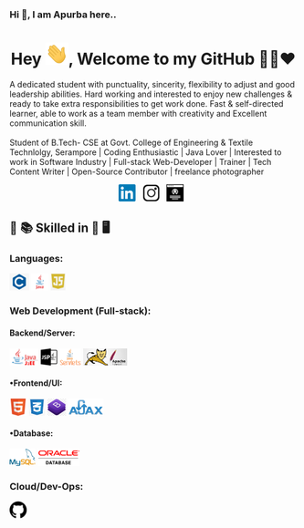 ### Hi 👋, I am Apurba here..

<!--
**uakp98/uakp98** is a ✨ _special_ ✨ repository because its `README.md` (this file) appears on your GitHub profile.

Here are some ideas to get you started:

- 🔭 I’m currently working on ...
- 🌱 I’m currently learning ...
- 👯 I’m looking to collaborate on ...
- 🤔 I’m looking for help with ...
- 💬 Ask me about ...
- 📫 How to reach me: ...
- 😄 Pronouns: ...
- ⚡ Fun fact: ...
-->


<h1 align="center">Hey <img src="https://raw.githubusercontent.com/uakp98/uakp98/main/Hi.gif" width="40px" />, Welcome to my GitHub 👨‍💻❤️</h1>
  
<!--
[![HitCount](http://hits.dwyl.com/soumyadip007/soumyadip007.svg)](http://hits.dwyl.com/soumyadip007/soumyadip007)
<b>- Platform:</b>
# Hi, I'm Soumyadip 👋:man_technologist:
<code><img height="30" src="https://raw.githubusercontent.com/github/explore/80688e429a7d4ef2fca1e82350fe8e3517d3494d/topics/docker/docker.png"></code>
<code><img height="30" src="https://raw.githubusercontent.com/github/explore/80688e429a7d4ef2fca1e82350fe8e3517d3494d/topics/vagrant/vagrant.png"></code>
<code><img height="30" src="https://raw.githubusercontent.com/github/explore/80688e429a7d4ef2fca1e82350fe8e3517d3494d/topics/kubernetes/kubernetes.png"></code>
<code><img height="30" src="https://raw.githubusercontent.com/github/explore/80688e429a7d4ef2fca1e82350fe8e3517d3494d/topics/maven/maven.png"></code>
### Platform
<code><img src="https://raw.githubusercontent.com/soumyadip007/soumyadip007/master/img/platform/linux.png" height="30"></code>
<code><img src="https://raw.githubusercontent.com/soumyadip007/soumyadip007/master/img/platform/windows.jpg" height="30"></code>
<img src="https://gpvc.arturio.dev/soumyadip007" alt="profile views"/> (https://visitor-badge.glitch.me/badge?page_id=soumyadip007.soumyadip007 --->

<!--<img src="https://raw.githubusercontent.com/soumyadip007/soumyadip007/master/frame.jpg" >-->

A dedicated student with punctuality, sincerity, flexibility to adjust and good leadership abilities. Hard working and interested to enjoy new challenges & ready to take extra responsibilities to get work done. Fast & self-directed learner, able to work as a team member with creativity and Excellent communication skill.<br><br>
Student of B.Tech- CSE at Govt. College of Engineering & Textile Technlolgy, Serampore | Coding Enthusiastic | Java Lover | Interested to work in Software Industry | Full-stack Web-Developer | Trainer | Tech Content Writer | Open-Source Contributor | freelance photographer
<p align="center">
<!--<a href="https://twitter.com/s_oumyadip"><img height="30" src="https://raw.githubusercontent.com/soumyadip007/soumyadip007/master/img/social/t.jpg"></a>&nbsp;&nbsp;-->
<a href="https:/https://www.linkedin.com/in/apurba-kumar-pramanik-721b2a19a/"><img height="30" src="https://raw.githubusercontent.com/uakp98/uakp98/main/img/social/l.png"></a>&nbsp;&nbsp;
<!--<a href="http://bit.ly/println-traffic-github"><img height="30" src="https://raw.githubusercontent.com/soumyadip007/soumyadip007/master/img/social/Yt.png"></a>&nbsp;&nbsp;-->
<a href="https://www.instagram.com/apurbas_clickz/"><img height="30" src="https://raw.githubusercontent.com/uakp98/uakp98/main/img/social/insta.png"></a>&nbsp;&nbsp;
<a href="https://uakp98.github.io/apurba_resume/"><img height="30" src="https://raw.githubusercontent.com/uakp98/uakp98/main/img/social/p.png"></a>&nbsp;&nbsp;
</p>
  


## :open_book: :books: Skilled in :closed_book: :desktop_computer:


### Languages:
<code><img src="https://raw.githubusercontent.com/uakp98/uakp98/main/img/pl/c.png" height="30"></code>
<code><img src="https://raw.githubusercontent.com/uakp98/uakp98/main/img/pl/java.png" height="30"></code>
<code><img src="https://raw.githubusercontent.com/uakp98/uakp98/main/img/pl/js.png" height="30"></code>
<!--<code><img src="https://raw.githubusercontent.com/soumyadip007/soumyadip007/master/img/pl/python.png" height="30"></code>
<code><img src="https://raw.githubusercontent.com/uakp98/uakp98/main/img/pl/ts.png" height="30"></code>-->

### Web Development (Full-stack):

#### Backend/Server:
<code><img src="https://raw.githubusercontent.com/uakp98/uakp98/main/img/web/backend/j2ee.png" height="30"></code>
<code><img src="https://raw.githubusercontent.com/uakp98/uakp98/main/img/web/backend/jsp.png" height="30"></code>
<code><img src="https://raw.githubusercontent.com/uakp98/uakp98/main/img/web/backend/servlet.png" height="30"></code>
<code><img src="https://raw.githubusercontent.com/uakp98/uakp98/main/img/web/backend/tomcat.jpg" height="30"></code>
<!--<code><img src="https://raw.githubusercontent.com/uakp98/uakp98/main/img/web/backend/spring-1.png" height="30"></code>
<code><img src="https://raw.githubusercontent.com/soumyadip007/soumyadip007/master/img/web/backend/spring-boot.png" height="30"></code>
<code><img src="https://raw.githubusercontent.com/soumyadip007/soumyadip007/master/img/web/backend/hibernate.jpeg" height="30"></code>
<code><img src="https://raw.githubusercontent.com/soumyadip007/soumyadip007/master/img/web/security/security.png" height="30"></code>
<code><img src="https://raw.githubusercontent.com/soumyadip007/soumyadip007/master/img/web/security/ldap.png" height="30"></code>
<code><img src="https://raw.githubusercontent.com/uakp98/uakp98/main/img/web/security/jwt.png" height="30"></code>
<code><img src="https://raw.githubusercontent.com/uakp98/uakp98/main/img/web/security/oauth.png" height="30"></code>-->

<!--
#### •Micro-Services:
<code><img src="https://raw.githubusercontent.com/soumyadip007/soumyadip007/master/img/web/ms/rest.png" height="30"></code>
<code><img src="https://raw.githubusercontent.com/soumyadip007/soumyadip007/master/img/web/ms/rx.png" height="30"></code>
<code><img src="https://raw.githubusercontent.com/soumyadip007/soumyadip007/master/img/web/ms/webflux.jpg" height="30"></code>
<code><img src="https://raw.githubusercontent.com/soumyadip007/soumyadip007/master/img/web/ms/kafka.png" height="30"></code>
<code><img src="https://raw.githubusercontent.com/soumyadip007/soumyadip007/master/img/web/ms/graphql.png" height="30"></code>
<code><img src="https://raw.githubusercontent.com/soumyadip007/soumyadip007/master/img/web/ms/elastic.png" height="30"></code>
<code><img src="https://raw.githubusercontent.com/soumyadip007/soumyadip007/master/img/web/ms/eureka.png" height="30"></code>
<code><img src="https://raw.githubusercontent.com/soumyadip007/soumyadip007/master/img/web/ms/zuul.png" height="30"></code>
<code><img src="https://raw.githubusercontent.com/soumyadip007/soumyadip007/master/img/web/ms/hystrix.jpg" height="30"></code>
<code><img src="https://raw.githubusercontent.com/soumyadip007/soumyadip007/master/img/web/ms/seluth.png" height="30"></code>
<code><img src="https://raw.githubusercontent.com/soumyadip007/soumyadip007/master/img/web/ms/zipkin.png" height="30"></code>-->

#### •Frontend/UI:
<code><img src="https://raw.githubusercontent.com/uakp98/uakp98/main/img/web/ui/html.png" height="30"></code>
<code><img src="https://raw.githubusercontent.com/uakp98/uakp98/main/img/web/ui/css.png" height="30"></code>
<code><img src="https://raw.githubusercontent.com/uakp98/uakp98/main/img/web/ui/bt.jpg" height="30"></code>
<code><img src="https://raw.githubusercontent.com/uakp98/uakp98/main/img/web/ui/ajax.png" height="30"></code>
<!--<code><img src="https://raw.githubusercontent.com/uakp98/uakp98/main/img/web/ui/thymeleaf.png" height="30"></code>
<code><img src="https://raw.githubusercontent.com/uakp98/uakp98/main/img/web/ui/angular.jpg" height="30"></code>
<code><img src="https://raw.githubusercontent.com/uakp98/uakp98/main/img/web/ui/jq.jpg" height="30"></code>
<code><img src="https://raw.githubusercontent.com/uakp98/uakp98/main/img/web/ui/redux.png" height="30"></code>-->


#### •Database:
<code><img src="https://raw.githubusercontent.com/uakp98/uakp98/main/img/db/mysql1.png" height="30"></code>
<code><img src="https://raw.githubusercontent.com/uakp98/uakp98/main/img/db/oracle.png" height="30"></code>
<!--<code><img src="https://raw.githubusercontent.com/uakp98/uakp98/main/img/db/mongo.png" height="30"></code>
<code><img src="https://raw.githubusercontent.com/uakp98/uakp98/main/img/db/dy.png" height="30"></code>
<code><img src="https://raw.githubusercontent.com/uakp98/uakp98/main/img/db/cas.png" height="30"></code>
<code><img src="https://raw.githubusercontent.com/uakp98/uakp98/main/img/db/redis.png" height="30"></code>-->

### Cloud/Dev-Ops:
<!--<code><img src="https://raw.githubusercontent.com/uakp98/uakp98/main/img/cloud/aws.png" height="30"></code>
<code><img src="https://raw.githubusercontent.com/uakp98/uakp98/main/img/cloud/lambda.png" height="30"></code>
<code><img src="https://raw.githubusercontent.com/uakp98/uakp98/main/img/cloud/s3.png" height="30"></code>
<code><img src="https://raw.githubusercontent.com/uakp98/uakp98/main/img/cloud/maven.png" height="30"></code>
<code><img src="https://raw.githubusercontent.com/uakp98/uakp98/main/img/cloud/git.png" height="30"></code>-->
<code><img src="https://raw.githubusercontent.com/uakp98/uakp98/main/img/cloud/github.png" height="30"></code>
<!--<code><img src="https://raw.githubusercontent.com/uakp98/uakp98/main/img/cloud/docker.png" height="30"></code>
<code><img src="https://raw.githubusercontent.com/uakp98/uakp98/main/img/cloud/ku.jpg" height="30"></code>
<code><img src="https://raw.githubusercontent.com/uakp98/uakp98/main/img/cloud/jenkins.jpg" height="30"></code>-->
<!--
### Others:
<code><img src="https://raw.githubusercontent.com/soumyadip007/soumyadip007/master/img/other/ott.png" height="30"></code>
<code><img src="https://raw.githubusercontent.com/soumyadip007/soumyadip007/master/img/other/agile.jpg" height="30"></code>
<code><img src="https://raw.githubusercontent.com/soumyadip007/soumyadip007/master/img/other/jira.png" height="30"></code>
<code><img src="https://raw.githubusercontent.com/soumyadip007/soumyadip007/master/img/other/bitmovin.png" height="30"></code>
<code><img src="https://raw.githubusercontent.com/soumyadip007/soumyadip007/master/img/other/kaltura.png" height="30"></code>

<!--
## Work Experience :computer_mouse: :desktop_computer: :keyboard:
<!--
| 💼 Designation |  🏢Organization | ⏰Timeline  |
| :-: | :-: | :-: |
| SDE Intern | [@Bajaj Finserv Health](https://www.bajajfinservhealth.in/) | Sep 2020 - Present |
| Assistant Software Engineer | [@HoiChoi.tv](https://www.hoichoi.tv/) | May 2020 - Sep 2020 |
| Technical Instructor | [@NiiT (Kolkata)](https://www.linkedin.com/posts/soumyadip-chowdhury_trainer-java-web-activity-6619275621568737280-dpDR) | Nov 2019 - May 2020 |
| Java Developer-Trainee | [@InvigorateCloud](https://invigoratecloud.com/) | Aug 2019 - Apr 2020 |
| Technical Instructor | [@Team-Cognito](https://www.linkedin.com/posts/soumyadip-chowdhury_trainer-summertraining-webapplicationdevelopment-activity-6552178927043997696-FhR3) | May 2019 - July 2020 |
| J2EE Web Developer Intern | [@Pro-Ace (USA)](https://lightningspeedmatchmaker.com/#our-team) | Jan 2019 - Apr 2019 |
| J2EE Web Developer Intern | [@Aim-India](http://www.aimindia.org.in) | Nov 2018 - Dev 2018 |
| Software Developer Intern | [@Team-Cognito]() | Aug 2018 - Oct 2018 |-->

<!--<h3>Most Popular Open-Source Repositories🔺👑</h3>
<table>
  <thead align="center">
    <tr border: none;>
      <td><b>🎁 Projects</b></td>
      <td><b>⭐ Stars</b></td>
      <td><b>📚 Forks</b></td>
	 <td><b>🛎 Issues</b></td>
    </tr>
  </thead>
  <tbody>
  <tr>
	    <td><a href="https://github.com/soumyadip007/Java-JavaFx-Swing-Projects-Desktop-Application-GUI-Software"><b>Java-JavaFx-Swing Projects</b></a></td>
      <td><img alt="Stars" src="https://img.shields.io/github/stars/soumyadip007/Java-JavaFx-Swing-Projects-Desktop-Application-GUI-Software?style=flat-round&labelColor=343b41"/></td>
      <td><img alt="Forks" src="https://img.shields.io/github/forks/soumyadip007/Java-JavaFx-Swing-Projects-Desktop-Application-GUI-Software?style=flat-round&labelColor=343b41"/></td>
      <td><img alt="Issues" src="https://img.shields.io/github/issues/soumyadip007/Java-JavaFx-Swing-Projects-Desktop-Application-GUI-Software?style=flat-round&labelColor=343b41"/></td>
     </tr>
	 <tr>
	    <td><a href="https://github.com/soumyadip007/Introduction-to-Python"><b>Introduction to Python</b></a></td>
      <td><img alt="Stars" src="https://img.shields.io/github/stars/soumyadip007/Introduction-to-Python?style=flat-round&labelColor=343b41"/></td>
      <td><img alt="Forks" src="https://img.shields.io/github/forks/soumyadip007/Introduction-to-Python?style=flat-round&labelColor=343b41"/></td>
 <td><img alt="Issues" src="https://img.shields.io/github/issues/soumyadip007/Introduction-to-Python?style=flat-round&labelColor=343b41"/></td>    </tr>
	  	 <tr>
	    <td><a href="https://github.com/soumyadip007/Object-Oriented-Programming-Using-Python"><b>Object Oriented Programming</b></a></td>
      <td><img alt="Stars" src="https://img.shields.io/github/stars/soumyadip007/Object-Oriented-Programming-Using-Python?style=flat-round&labelColor=343b41"/></td>
      <td><img alt="Forks" src="https://img.shields.io/github/forks/soumyadip007/Object-Oriented-Programming-Using-Python?style=flat-round&labelColor=343b41"/></td>
 <td><img alt="Issues" src="https://img.shields.io/github/issues/soumyadip007/Object-Oriented-Programming-Using-Python?style=flat-round&labelColor=343b41"/></td>    </tr>
 <tr>
	  <tr>
	    <td><a href="https://github.com/soumyadip007/Data-Structure-and-Algorithm-Using-Python"><b>Data Structrue</b></a></td>
      <td><img alt="Stars" src="https://img.shields.io/github/stars/soumyadip007/Data-Structure-and-Algorithm-Using-Python?style=flat-round&labelColor=343b41"/></td>
      <td><img alt="Forks" src="https://img.shields.io/github/forks/soumyadip007/Data-Structure-and-Algorithm-Using-Python?style=flat-round&labelColor=343b41"/></td>
 <td><img alt="Issues" src="https://img.shields.io/github/issues/soumyadip007/Data-Structure-and-Algorithm-Using-Python?style=flat-round&labelColor=343b41"/></td>    </tr>
 	  <tr>
	    <td><a href="https://github.com/soumyadip007/Console-Based-Projects-C"><b>Console Based Project C</b></a></td>
      <td><img alt="Stars" src="https://img.shields.io/github/stars/soumyadip007/Console-Based-Projects-C?style=flat-round&labelColor=343b41"/></td>
      <td><img alt="Forks" src="https://img.shields.io/github/forks/soumyadip007/Console-Based-Projects-C?style=flat-round&labelColor=343b41"/></td>
 <td><img alt="Issues" src="https://img.shields.io/github/issues/soumyadip007/Console-Based-Projects-C?style=flat-round&labelColor=343b41"/></td>    </tr>
 		 <tr>
	    <td><a href="https://github.com/soumyadip007/E-Medical-System-Web-Project-Using-Spring-Boot-Security-JPA-Rest-Thymeleaf-HQL"><b>E Medical System-Spring Boot</b></a></td>
      <td><img alt="Stars" src="https://img.shields.io/github/stars/soumyadip007/E-Medical-System-Web-Project-Using-Spring-Boot-Security-JPA-Rest-Thymeleaf-HQL?style=flat-round&labelColor=343b41"/></td>
      <td><img alt="Forks" src="https://img.shields.io/github/forks/soumyadip007/E-Medical-System-Web-Project-Using-Spring-Boot-Security-JPA-Rest-Thymeleaf-HQL?style=flat-round&labelColor=343b41"/></td>
 <td><img alt="Issues" src="https://img.shields.io/github/issues/soumyadip007/E-Medical-System-Web-Project-Using-Spring-Boot-Security-JPA-Rest-Thymeleaf-HQL?style=flat-round&labelColor=343b41"/></td>    </tr>
	   <tr>
	    <td><a href="https://github.com/soumyadip007/DBJ.jar"><b>DBJ.jar Library</b></a></td>
      <td><img alt="Stars" src="https://img.shields.io/github/stars/soumyadip007/DBJ.jar?style=flat-round&labelColor=343b41"/></td>
      <td><img alt="Forks" src="https://img.shields.io/github/forks/soumyadip007/DBJ.jar?style=flat-round&labelColor=343b41"/></td>
 <td><img alt="Issues" src="https://img.shields.io/github/issues/soumyadip007/DBJ.jar?style=flat-round&labelColor=343b41"/></td>    </tr>-->

 
 <!--
  </tbody>	 
</table>-->

<!--
## Latest Blog Posts :speech_balloon: :clipboard: :black_nib:
  <ul>
    <li><a href="https://medium.com/@iamsoumyadip/blockchain-future-of-web-3-0-3efe6f234f4a" />Blockchain & future of Web 3.0</a></li>
   <li><a href="https://medium.com/@iamsoumyadip/a-decentralized-system-to-rescue-victims-from-natural-and-man-made-post-disasters-through-dtn-8a3faee687b8" />A decentralized system to rescue victims from post disasters through DTN</a></li>
   <li><a href="https://medium.com/@iamsoumyadip/a-tri-folded-intelligent-system-to-pre-monitor-and-predict-a-tsunami-flood-and-earthquake-based-b92961094b32" />A tri-folded Intelligent System to pre-monitor and predict Disaster</a></li>
      <li><a href="https://medium.com/@iamsoumyadip/design-an-enterprise-service-rest-api-with-mvc-binding-using-java-spring-boot-jpa-hibernate-db56108e7830" />Design an Enterprise Service Spring Boot with Microservices, Kafka, GraphQL, ElasticSearch</a></li>
  </ul>
<p><a href="https://medium.com/@iamsoumyadip">➡️ More blog posts</a></p>
<!--
## Achivements 🏆🏅🎉
  <ul>
    <li><a href="https://twitter.com/s_oumyadip/status/1246899031327920130" />1st Prize In Hackathon (UEMK,2019)</a></li>
   <li><a href="https://www.linkedin.com/posts/soumyadip-chowdhury_hackathon-appmania-bppimt-activity-6548197270330929152-NkK4" />1st Prize In Hackathon (BPPIMT,2019)</a></li>
   <li><a href="https://twitter.com/s_oumyadip/status/1246899749287948288" />3rd Prize in Project Competition (UEMK, 2019)</a></li>
     <li><a href="https://www.linkedin.com/posts/soumyadip-chowdhury_haktoberfest2019-hacktoberfest2019-digitalocean-activity-6593966104467599360-unkY" />Digital Ocean Hacktober Fest Qualified (2019)</a></li>
       <li><a href="https://www.linkedin.com/posts/soumyadip-chowdhury_technorion-iitbombay-techfest-activity-6583805124882325504-6he2" />3rd In Co-Decode TechnoRion (Coding Competition, IIT-Bombay, 2019)</a></li>
   <li><a href="https://twitter.com/s_oumyadip/status/1288160643225280513" />1st Top Most Active Github User In INDIA (2020, By Commits.Top)
<li><a href="https://www.linkedin.com/posts/soumyadip-chowdhury_beta-msp-mspabrgold-activity-6659703773394546694-GKGQ" />Microsoft Beta Student Partner Among 700 MSP In INDIA (2019-21)</a></li>
  <li><a href="#" />Developer Student Club, University Lead (2020-21)</a></li>
  </ul>
  
<!--<div>
  <h4>🏆 Github Profile Trophy</h4>
  <a href="https://github.com/ryo-ma/github-profile-trophy">
    <img src="https://github-profile-trophy.vercel.app/?username=soumyadip007&column=7&hide=PullRequest"/>
  </a>
</div>-->

<!--
#### Overall profile stats
![](https://github-readme-stats.vercel.app/api?username=soumyadip007&count_private=true&theme=merko&show_icons=true&hide=prs)

<!--<img src="https://gpvc.arturio.dev/soumyadip007" alt="profile views"/>  <img alt="GitHub followers" src="https://img.shields.io/github/followers/soumyadip007?style=social"/> 

<!--- 
<p   align="center" >
<a href="https://www.buymeacoffee.com/soumyadip" target="_blank"><img src="https://www.buymeacoffee.com/assets/img/custom_images/orange_img.png" alt="Buy Me A Coffee" style="height: 41px !important;width: 174px !important;box-shadow: 0px 3px 2px 0px rgba(190, 190, 190, 0.5) !important;-webkit-box-shadow: 0px 3px 2px 0px rgba(190, 190, 190, 0.5) !important;" ></a></p>--->
